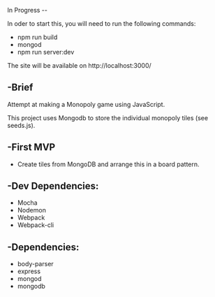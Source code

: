In Progress --

In oder to start this, you will need to run the following commands:

- npm run build
- mongod
- npm run server:dev

The site will be available on http://localhost:3000/

-Brief
-
Attempt at making a Monopoly game using JavaScript.

This project uses Mongodb to store the individual monopoly tiles (see seeds.js).


-First MVP
-
- Create tiles from MongoDB and arrange this in a board pattern.



-Dev Dependencies:
-
- Mocha
- Nodemon
- Webpack
- Webpack-cli

-Dependencies:
-
- body-parser
- express
- mongod
- mongodb
